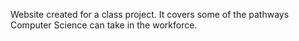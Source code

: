 Website created for a class project. It covers some of the pathways Computer Science can take in the workforce.
